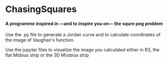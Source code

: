 # ChasingSquares

<h4>A programme inspired in <span>&#8212;</span>and to inspire you on<span>&#8212;</span> the squre peg problem</h4>

<p>Use the .py file to generate a Jordan curve and to calculate coordinates of the image of Vaughan's function.</p>

<p>Use the jupyter files to visualize the image you calculated either in R3, the flat Möbius strip or the 3D M{obius strip</p>
